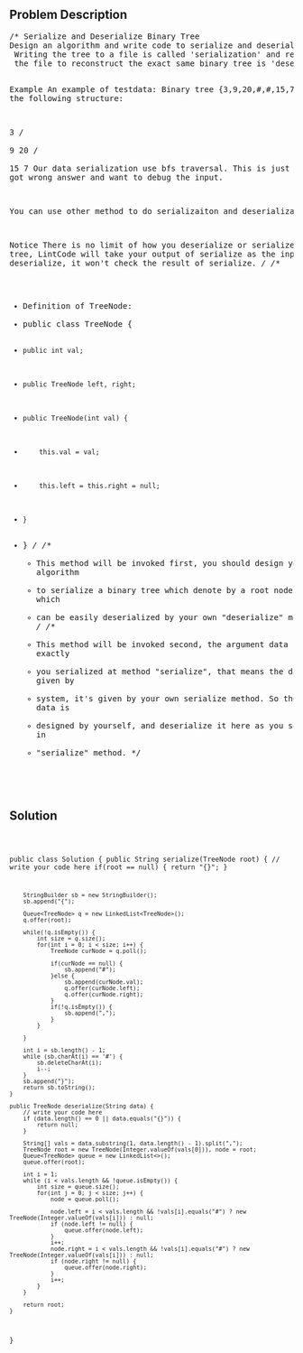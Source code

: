 <!--
<style>
  body { font-family: Arial, sans-serif; }
  .container { max-width: 744px; margin: 0 auto; padding: 10px; }
  .comment-block { background-color: #f9f9f9; padding: 10px; border-left: 5px solid #ccc; max-width: 100%; margin: 20px auto; overflow-wrap: break-word; white-space: pre-wrap; }
  .code-block { background-color: #f4f4f4; padding: 10px; border: 1px solid #ddd; max-width: 100%; margin: 20px auto; overflow-wrap: break-word; white-space: pre-wrap; }
</style>
-->

<div class='container'>
<h2>Problem Description</h2>
<div class='comment-block'>
<pre>
/* Serialize and Deserialize Binary Tree
Design an algorithm and write code to serialize and deserialize a binary tree.
 Writing the tree to a file is called 'serialization' and reading back from 
 the file to reconstruct the exact same binary tree is 'deserialization'.

Example
An example of testdata: Binary tree {3,9,20,#,#,15,7}, denote the following 
structure:

  3
 / \
9  20
  /  \
 15   7
Our data serialization use bfs traversal. This is just for when you got wrong 
answer and want to debug the input.

You can use other method to do serializaiton and deserialization.

Notice
There is no limit of how you deserialize or serialize a binary tree, 
LintCode will take your output of serialize as the input of deserialize, 
it won't check the result of serialize.
*/
/**
 * Definition of TreeNode:
 * public class TreeNode {
 *     public int val;
 *     public TreeNode left, right;
 *     public TreeNode(int val) {
 *         this.val = val;
 *         this.left = this.right = null;
 *     }
 * }
 */
    /**
     * This method will be invoked first, you should design your own algorithm 
     * to serialize a binary tree which denote by a root node to a string which
     * can be easily deserialized by your own "deserialize" method later.
     */
    /**
     * This method will be invoked second, the argument data is what exactly
     * you serialized at method "serialize", that means the data is not given by
     * system, it's given by your own serialize method. So the format of data is
     * designed by yourself, and deserialize it here as you serialize it in 
     * "serialize" method.
     */
</pre>
</div>

<h2>Solution</h2>
<div class='code-block'>
<pre><code class='language-java'>



public class Solution {
    public String serialize(TreeNode root) {
        // write your code here
        if(root == null) {
            return "{}";
        }
        
        StringBuilder sb = new StringBuilder();
        sb.append("{");
        
        Queue<TreeNode> q = new LinkedList<TreeNode>();
        q.offer(root);
        
        while(!q.isEmpty()) {
            int size = q.size();
            for(int i = 0; i < size; i++) {
                TreeNode curNode = q.poll();
            
                if(curNode == null) {
                    sb.append("#");
                }else {
                    sb.append(curNode.val);
                    q.offer(curNode.left);
                    q.offer(curNode.right);
                }
                if(!q.isEmpty()) {
                    sb.append(",");
                }
            }

        }
        
        int i = sb.length() - 1;
        while (sb.charAt(i) == '#') {
            sb.deleteCharAt(i);
            i--;
        }
        sb.append("}");
        return sb.toString();
    }

    public TreeNode deserialize(String data) {
        // write your code here
        if (data.length() == 0 || data.equals("{}")) {
            return null;
        }
        
        String[] vals = data.substring(1, data.length() - 1).split(",");
        TreeNode root = new TreeNode(Integer.valueOf(vals[0])), node = root;
        Queue<TreeNode> queue = new LinkedList<>();
        queue.offer(root);
        
        int i = 1;
        while (i < vals.length && !queue.isEmpty()) {
            int size = queue.size();
            for(int j = 0; j < size; j++) {
                node = queue.poll();
            
                node.left = i < vals.length && !vals[i].equals("#") ? new TreeNode(Integer.valueOf(vals[i])) : null;
                if (node.left != null) {
                    queue.offer(node.left);
                }
                i++;
                node.right = i < vals.length && !vals[i].equals("#") ? new TreeNode(Integer.valueOf(vals[i])) : null;
                if (node.right != null) {
                    queue.offer(node.right);
                }
                i++;
            }
        }
        
        return root;
    }
}</code></pre>
</div>
</div>

